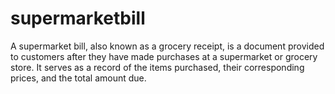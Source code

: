 # supermarketbill
A supermarket bill, also known as a grocery receipt, is a document provided to customers after they have made purchases at a supermarket or grocery store. It serves as a record of the items purchased, their corresponding prices, and the total amount due.
